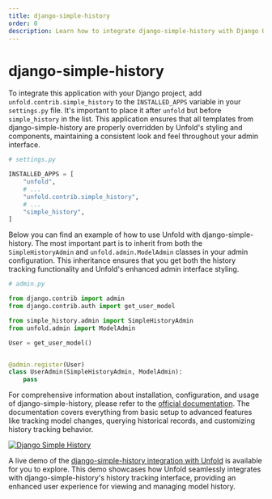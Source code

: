 ```yaml
---
title: django-simple-history
order: 0
description: Learn how to integrate django-simple-history with Django Unfold admin panel to track and display model history changes for seamless version control and change tracking.
---
```


# django-simple-history

To integrate this application with your Django project, add `unfold.contrib.simple_history` to the `INSTALLED_APPS` variable in your `settings.py` file. It's important to place it after `unfold` but before `simple_history` in the list. This application ensures that all templates from django-simple-history are properly overridden by Unfold's styling and components, maintaining a consistent look and feel throughout your admin interface.

```python
# settings.py

INSTALLED_APPS = [
    "unfold",
    # ...
    "unfold.contrib.simple_history",
    # ...
    "simple_history",
]
```

Below you can find an example of how to use Unfold with django-simple-history. The most important part is to inherit from both the `SimpleHistoryAdmin` and `unfold.admin.ModelAdmin` classes in your admin configuration. This inheritance ensures that you get both the history tracking functionality and Unfold's enhanced admin interface styling.

```python
# admin.py

from django.contrib import admin
from django.contrib.auth import get_user_model

from simple_history.admin import SimpleHistoryAdmin
from unfold.admin import ModelAdmin

User = get_user_model()


@admin.register(User)
class UserAdmin(SimpleHistoryAdmin, ModelAdmin):
    pass
```

For comprehensive information about installation, configuration, and usage of django-simple-history, please refer to the [official documentation](https://django-simple-history.readthedocs.io/en/latest/). The documentation covers everything from basic setup to advanced features like tracking model changes, querying historical records, and customizing history tracking behavior.

[![Django Simple History](/static/docs/integrations/django-simple-history.webp)](/static/docs/integrations/django-simple-history.webp)

A live demo of the [django-simple-history integration with Unfold](https://demo.unfoldadmin.com/en/admin/formula/driver/56/history/) is available for you to explore. This demo showcases how Unfold seamlessly integrates with django-simple-history's history tracking interface, providing an enhanced user experience for viewing and managing model history.

